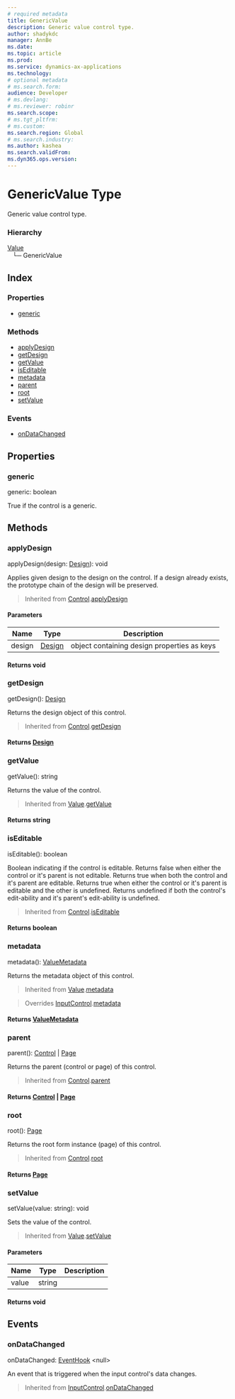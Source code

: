 ```yaml
---
# required metadata
title: GenericValue
description: Generic value control type.
author: shadykdc
manager: AnnBe
ms.date: 
ms.topic: article
ms.prod: 
ms.service: dynamics-ax-applications
ms.technology: 
# optional metadata
# ms.search.form:
audience: Developer
# ms.devlang: 
# ms.reviewer: robinr
ms.search.scope: 
# ms.tgt_pltfrm: 
# ms.custom:
ms.search.region: Global
# ms.search.industry: 
ms.author: kashea
ms.search.validFrom:
ms.dyn365.ops.version:
---
```


# GenericValue Type
Generic value control type.

### Hierarchy

[Value](view-model-control-value-ivalue-ivalue.md) <br>&nbsp;&nbsp;&nbsp;└─ GenericValue <br>

## Index

### Properties

* [generic](view-model-control-value-ivalue-igenericvalue.md#generic)

### Methods

* [applyDesign](view-model-control-value-ivalue-igenericvalue.md#applydesign)
* [getDesign](view-model-control-value-ivalue-igenericvalue.md#getdesign)
* [getValue](view-model-control-value-ivalue-igenericvalue.md#getvalue)
* [isEditable](view-model-control-value-ivalue-igenericvalue.md#iseditable)
* [metadata](view-model-control-value-ivalue-igenericvalue.md#metadata)
* [parent](view-model-control-value-ivalue-igenericvalue.md#parent)
* [root](view-model-control-value-ivalue-igenericvalue.md#root)
* [setValue](view-model-control-value-ivalue-igenericvalue.md#setvalue)

### Events

* [onDataChanged](view-model-control-value-ivalue-igenericvalue.md#ondatachanged)

## Properties

### generic

generic: boolean

True if the control is a generic.


## Methods

### applyDesign


applyDesign(design: [Design](view-model-ipage-idesign.md)): void

Applies given design to the design on the control.
If a design already exists, the prototype chain of the design will be preserved.

> Inherited from [Control](view-model-control-basecontrol-icontrol-icontrol.md).[applyDesign](view-model-control-basecontrol-icontrol-icontrol.md#applydesign)


#### Parameters

| Name | Type | Description |
| ---- | ---- | ----------- |
| design|[Design](view-model-ipage-idesign.md)|object containing design properties as keys|

#### Returns void

### getDesign


getDesign(): [Design](view-model-ipage-idesign.md)

Returns the design object of this control.

> Inherited from [Control](view-model-control-basecontrol-icontrol-icontrol.md).[getDesign](view-model-control-basecontrol-icontrol-icontrol.md#getdesign)

#### Returns [Design](view-model-ipage-idesign.md)



### getValue


getValue(): string

Returns the value of the control.

> Inherited from [Value](view-model-control-value-ivalue-ivalue.md).[getValue](view-model-control-value-ivalue-ivalue.md#getvalue)

#### Returns string



### isEditable


isEditable(): boolean

Boolean indicating if the control is editable.
Returns false when either the control or it's parent is not editable.
Returns true when both the control and it's parent are editable.
Returns true when either the control or it's parent is editable and the other is undefined.
Returns undefined if both the control's edit-ability and it's parent's edit-ability is undefined.

> Inherited from [Control](view-model-control-basecontrol-icontrol-icontrol.md).[isEditable](view-model-control-basecontrol-icontrol-icontrol.md#iseditable)

#### Returns boolean



### metadata


metadata(): [ValueMetadata](view-model-control-value-ivalue-ivaluemetadata.md)

Returns the metadata object of this control.

> Inherited from [Value](view-model-control-value-ivalue-ivalue.md).[metadata](view-model-control-value-ivalue-ivalue.md#metadata)

> Overrides [InputControl](view-model-control-basecontrol-iinputcontrol-iinputcontrol.md).[metadata](view-model-control-basecontrol-iinputcontrol-iinputcontrol.md#metadata)

#### Returns [ValueMetadata](view-model-control-value-ivalue-ivaluemetadata.md)



### parent


parent(): [Control](view-model-control-basecontrol-icontrol-icontrol.md) &#124; [Page](view-model-ipage-ipage.md)

Returns the parent (control or page) of this control.

> Inherited from [Control](view-model-control-basecontrol-icontrol-icontrol.md).[parent](view-model-control-basecontrol-icontrol-icontrol.md#parent)

#### Returns [Control](view-model-control-basecontrol-icontrol-icontrol.md) &#124; [Page](view-model-ipage-ipage.md)



### root


root(): [Page](view-model-ipage-ipage.md)

Returns the root form instance (page) of this control.

> Inherited from [Control](view-model-control-basecontrol-icontrol-icontrol.md).[root](view-model-control-basecontrol-icontrol-icontrol.md#root)

#### Returns [Page](view-model-ipage-ipage.md)



### setValue


setValue(value: string): void

Sets the value of the control.

> Inherited from [Value](view-model-control-value-ivalue-ivalue.md).[setValue](view-model-control-value-ivalue-ivalue.md#setvalue)


#### Parameters

| Name | Type | Description |
| ---- | ---- | ----------- |
| value|string||

#### Returns void

## Events

### onDataChanged

onDataChanged: [EventHook](event-ievent-ieventhook.md) &lt;null&gt;

An event that is triggered when the input control's data changes.

> Inherited from [InputControl](view-model-control-basecontrol-iinputcontrol-iinputcontrol.md).[onDataChanged](view-model-control-basecontrol-iinputcontrol-iinputcontrol.md#ondatachanged)


